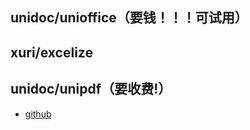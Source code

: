 ## unidoc/unioffice（要钱！！！可试用）

## xuri/excelize

## unidoc/unipdf（要收费!）

- [github](https://github.com/unidoc/unipdf)


